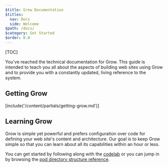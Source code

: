```yaml
---
$title: Grow Documentation
$titles:
  nav: Docs
  side: Welcome
$path: /docs/
$category: Get Started
$order: 0.0
---
```

[TOC]

You've reached the technical documentation for Grow. This guide is intended to teach you all about the aspects of building web sites using Grow and to provide you with a constantly updated, living reference to the system.

## Getting Grow

[include('/content/partials/getting-grow.md')]

## Learning Grow

Grow is simple yet powerful and prefers configuration over code for defining your web site's content and architecture. Our goal is to keep Grow simple so that you can learn about all its capabilities within an hour or less.

You can get started by following along with the [codelab]([url('/content/codelab/0.md')]) or you can jump in by browsing the [pod directory structure reference]([url('/content/docs/directory-structure.md')]).
